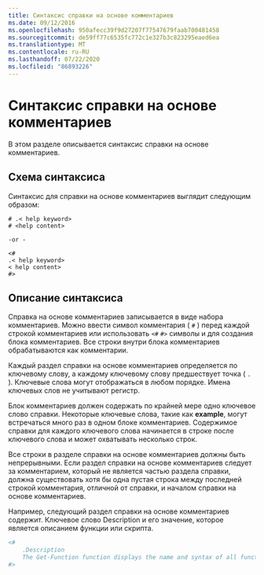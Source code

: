 ```yaml
---
title: Синтаксис справки на основе комментариев
ms.date: 09/12/2016
ms.openlocfilehash: 950afecc39f9d27207f77547679faab700481458
ms.sourcegitcommit: de59ff77c6535fc772c1e327b3c823295eaed6ea
ms.translationtype: MT
ms.contentlocale: ru-RU
ms.lasthandoff: 07/22/2020
ms.locfileid: "86893226"
---
```

# <a name="syntax-of-comment-based-help"></a>Синтаксис справки на основе комментариев

В этом разделе описывается синтаксис справки на основе комментариев.

## <a name="syntax-diagram"></a>Схема синтаксиса

 Синтаксис для справки на основе комментариев выглядит следующим образом:

```
# .< help keyword>
# <help content>

-or -

<#
.< help keyword>
< help content>
#>
```

## <a name="syntax-description"></a>Описание синтаксиса

 Справка на основе комментариев записывается в виде набора комментариев. Можно ввести символ комментария ( `#` ) перед каждой строкой комментариев или использовать `<#` `#>` символы и для создания блока комментариев. Все строки внутри блока комментариев обрабатываются как комментарии.

 Каждый раздел справки на основе комментариев определяется по ключевому слову, а каждому ключевому слову предшествует точка ( `.` ). Ключевые слова могут отображаться в любом порядке. Имена ключевых слов не учитывают регистр.

 Блок комментариев должен содержать по крайней мере одно ключевое слово справки. Некоторые ключевые слова, такие как **example**, могут встречаться много раз в одном блоке комментариев. Содержимое справки для каждого ключевого слова начинается в строке после ключевого слова и может охватывать несколько строк.

 Все строки в разделе справки на основе комментариев должны быть непрерывными. Если раздел справки на основе комментариев следует за комментарием, который не является частью раздела справки, должна существовать хотя бы одна пустая строка между последней строкой комментария, отличной от справки, и началом справки на основе комментариев.

 Например, следующий раздел справки на основе комментариев содержит. Ключевое слово Description и его значение, которое является описанием функции или скрипта.

```powershell
<#
    .Description
    The Get-Function function displays the name and syntax of all functions in the session.
#>
```
